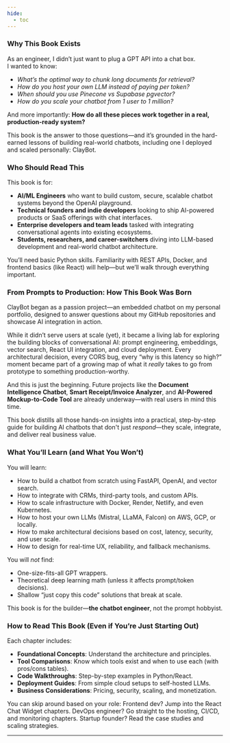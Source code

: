 ```yaml
---
hide:
  - toc
---
```


### Why This Book Exists

As an engineer, I didn’t just want to plug a GPT API into a chat box.  
I wanted to know: 

* *What’s the optimal way to chunk long documents for retrieval?*  
* *How do you host your own LLM instead of paying per token?*  
* *When should you use Pinecone vs Supabase pgvector?*  
* *How do you scale your chatbot from 1 user to 1 million?*

And more importantly:
**How do all these pieces work together in a real, production-ready system?**

This book is the answer to those questions—and it’s grounded in the hard-earned lessons of building real-world chatbots, including one I deployed and scaled personally: ClayBot.

### Who Should Read This

This book is for:

* **AI/ML Engineers** who want to build custom, secure, scalable chatbot systems beyond the OpenAI playground.
* **Technical founders and indie developers** looking to ship AI-powered products or SaaS offerings with chat interfaces.
* **Enterprise developers and team leads** tasked with integrating conversational agents into existing ecosystems.
* **Students, researchers, and career-switchers** diving into LLM-based development and real-world chatbot architecture.

You’ll need basic Python skills. Familiarity with REST APIs, Docker, and frontend basics (like React) will help—but we’ll walk through everything important.

### From Prompts to Production: How This Book Was Born

ClayBot began as a passion project—an embedded chatbot on my personal portfolio, designed to answer questions about my GitHub repositories and showcase AI integration in action.

While it didn’t serve users at scale (yet), it became a living lab for exploring the building blocks of conversational AI: prompt engineering, embeddings, vector search, React UI integration, and cloud deployment. Every architectural decision, every CORS bug, every “why is this latency so high?” moment became part of a growing map of what it *really* takes to go from prototype to something production-worthy.

And this is just the beginning. Future projects like the **Document Intelligence Chatbot**, **Smart Receipt/Invoice Analyzer**, and **AI-Powered Mockup-to-Code Tool** are already underway—with real users in mind this time.

This book distills all those hands-on insights into a practical, step-by-step guide for building AI chatbots that don't just *respond*—they scale, integrate, and deliver real business value.

### What You’ll Learn (and What You Won’t)

You will learn:

* How to build a chatbot from scratch using FastAPI, OpenAI, and vector search.
* How to integrate with CRMs, third-party tools, and custom APIs.
* How to scale infrastructure with Docker, Render, Netlify, and even Kubernetes.
* How to host your own LLMs (Mistral, LLaMA, Falcon) on AWS, GCP, or locally.
* How to make architectural decisions based on cost, latency, security, and user scale.
* How to design for real-time UX, reliability, and fallback mechanisms.

You will *not* find:

* One-size-fits-all GPT wrappers.
* Theoretical deep learning math (unless it affects prompt/token decisions).
* Shallow “just copy this code” solutions that break at scale.

This book is for the builder—**the chatbot engineer**, not the prompt hobbyist.

### How to Read This Book (Even if You’re Just Starting Out)

Each chapter includes:

* **Foundational Concepts**: Understand the architecture and principles.
* **Tool Comparisons**: Know which tools exist and when to use each (with pros/cons tables).
* **Code Walkthroughs**: Step-by-step examples in Python/React.
* **Deployment Guides**: From simple cloud setups to self-hosted LLMs.
* **Business Considerations**: Pricing, security, scaling, and monetization.

You can skip around based on your role:
Frontend dev? Jump into the React Chat Widget chapters.
DevOps engineer? Go straight to the hosting, CI/CD, and monitoring chapters.
Startup founder? Read the case studies and scaling strategies.

---

